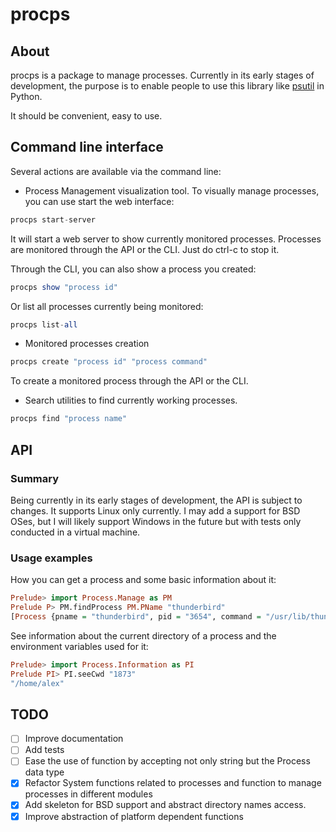 # procps

## About

procps is a package to manage processes. Currently in its early stages
of development, the purpose is to enable people to use this library like
[psutil](https://psutil.readthedocs.io/en/latest) in Python.

It should be convenient, easy to use.


## Command line interface

Several actions are available via the command line:
- Process Management visualization tool.
To visually manage processes, you can use start the web interface:

``` haskell
procps start-server
```
It will start a web server to show currently monitored
processes. Processes are monitored through the API or the CLI. Just do
ctrl-c to stop it.

Through the CLI, you can also show a process you created:
``` haskell
procps show "process id"
```

Or list all processes currently being monitored:
``` haskell
procps list-all
```

- Monitored processes creation
``` haskell
procps create "process id" "process command"
```
To create a monitored process through the API or the CLI.

- Search utilities to find currently working processes.
``` haskell
procps find "process name"
```
## API

### Summary

Being currently in its early stages of development, the API is subject
to changes. It supports Linux only currently. I may add a support for
BSD OSes, but I will likely support Windows in the future but with
tests only conducted in a virtual machine.


### Usage examples

How you can get a process and some basic information about it:
``` haskell
Prelude> import Process.Manage as PM
Prelude P> PM.findProcess PM.PName "thunderbird"
[Process {pname = "thunderbird", pid = "3654", command = "/usr/lib/thunderbird/thunderbird\NUL"}]
```

See information about the current directory of a process and the environment variables used for it:
``` haskell
Prelude> import Process.Information as PI
Prelude PI> PI.seeCwd "1873"
"/home/alex"
```

## TODO

- [ ] Improve documentation
- [ ] Add tests
- [ ] Ease the use of function by accepting not only string but the
      Process data type
- [x] Refactor System functions related to processes and function to
      manage processes in different modules
- [x] Add skeleton for BSD support and abstract directory names access.
- [x] Improve abstraction of platform dependent functions
